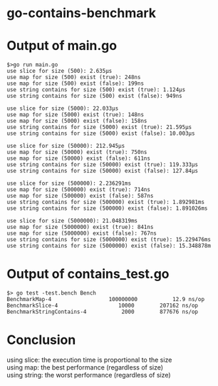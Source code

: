 # go-contains-benchmark

# Output of main.go
    $>go run main.go
    use slice for size (500): 2.635µs 
    use map for size (500) exist (true): 248ns 
    use map for size (500) exist (false): 199ns 
    use string contains for size (500) exist (true): 1.124µs 
    use string contains for size (500) exist (false): 949ns 

    use slice for size (5000): 22.033µs 
    use map for size (5000) exist (true): 148ns 
    use map for size (5000) exist (false): 158ns 
    use string contains for size (5000) exist (true): 21.595µs 
    use string contains for size (5000) exist (false): 10.003µs 

    use slice for size (50000): 212.945µs 
    use map for size (50000) exist (true): 750ns 
    use map for size (50000) exist (false): 611ns 
    use string contains for size (50000) exist (true): 119.333µs 
    use string contains for size (50000) exist (false): 127.84µs 

    use slice for size (500000): 2.236291ms 
    use map for size (500000) exist (true): 714ns 
    use map for size (500000) exist (false): 587ns 
    use string contains for size (500000) exist (true): 1.892981ms 
    use string contains for size (500000) exist (false): 1.891026ms 

    use slice for size (5000000): 21.048319ms 
    use map for size (5000000) exist (true): 841ns 
    use map for size (5000000) exist (false): 767ns 
    use string contains for size (5000000) exist (true): 15.229476ms 
    use string contains for size (5000000) exist (false): 15.348878m
    
# Output of contains_test.go
    $> go test -test.bench Bench
    BenchmarkMap-4              	100000000	        12.9 ns/op
    BenchmarkSlice-4            	   10000	    207162 ns/op
    BenchmarkStringContains-4   	    2000	    877676 ns/op

# Conclusion
  using slice: the execution time is proportional to the size  
  using map: the best performance (regardless of size)  
  using string: the worst performance (regardless of size)   
